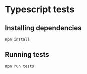 # Typescript tests

## Installing dependencies

```
npm install
```


## Running tests

```
npm run tests
```

